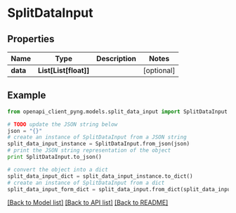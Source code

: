 # SplitDataInput


## Properties
Name | Type | Description | Notes
------------ | ------------- | ------------- | -------------
**data** | **List[List[float]]** |  | [optional] 

## Example

```python
from openapi_client_pyng.models.split_data_input import SplitDataInput

# TODO update the JSON string below
json = "{}"
# create an instance of SplitDataInput from a JSON string
split_data_input_instance = SplitDataInput.from_json(json)
# print the JSON string representation of the object
print SplitDataInput.to_json()

# convert the object into a dict
split_data_input_dict = split_data_input_instance.to_dict()
# create an instance of SplitDataInput from a dict
split_data_input_form_dict = split_data_input.from_dict(split_data_input_dict)
```
[[Back to Model list]](../README.md#documentation-for-models) [[Back to API list]](../README.md#documentation-for-api-endpoints) [[Back to README]](../README.md)


